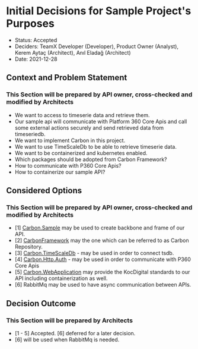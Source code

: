 # Initial Decisions for Sample Project's Purposes
* Status: Accepted
* Deciders: TeamX Developer (Developer), Product Owner (Analyst), Kerem Aytaç (Architect), Anıl Eladağ (Architect)
* Date: 2021-12-28

## Context and Problem Statement

### This Section will be prepared by API owner, cross-checked and modified by Architects
* We want to access to timeserie data and retrieve them.
* Our sample api will communicate with Platform 360 Core Apis and call some external actions securely and send retrieved data from timeseriedb.
* We want to implement Carbon in this project.
* We want to use TimeScaleDb to be able to retrieve timeserie data.
* We want to be containerized and kubernetes enabled.
* Which packages should be adopted from Carbon Framework?
* How to communicate with P360 Core Apis?
* How to containerize our sample API?

## Considered Options

### This Section will be prepared by API owner, cross-checked and modified by Architects
* [1] [Carbon.Sample](http://bellatrix:8080/tfs/KocDigitalCollection/Carbon/_git/Carbon.Sample) may be used to create backbone and frame of our API.
* [2] [CarbonFramework](http://bellatrix:8080/tfs/KocDigitalCollection/Carbon/_git/Carbon) may the one which can be referred to as Carbon Repository.
* [3] [Carbon.TimeScaleDb](http://bellatrix:8080/tfs/KocDigitalCollection/Carbon/_git/Carbon?path=%2FCarbon.TimeScaleDb) - may be used in order to connect tsdb.
* [4] [Carbon.Http.Auth](http://bellatrix:8080/tfs/KocDigitalCollection/Carbon/_git/Carbon?path=%2FCarbon.HttpClient.Auth) - may be used in order to communicate with P360 Core Apis
* [5] [Carbon.WebApplication](http://bellatrix:8080/tfs/KocDigitalCollection/Carbon/_git/Carbon?path=%2FCarbon.WebApplication) may provide the KocDigital standards to our API including containerization as well.
* [6] RabbitMq may be used to have async communication between APIs.


## Decision Outcome
### This Section will be prepared by Architects

* [1 - 5] Accepted. [6] deferred for a later decision.
* [6] will be used when RabbitMq is needed.